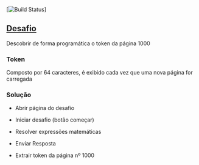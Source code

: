 [![Build Status](https://travis-ci.org/isdiegoalves/desafioagesoft.svg?branch=master)]

## [**Desafio**](https://agsoft.herokuapp.com)

Descobrir de forma programática o token da página 1000

### Token

Composto por 64 caracteres, é exibido cada vez que uma nova página for carregada

### Solução

* Abrir página do desafio

* Iniciar desafio (botão começar)

* Resolver expressões matemáticas

* Enviar Resposta 

* Extrair token da página nº 1000

